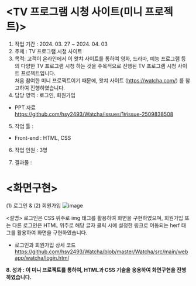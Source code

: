 # <TV 프로그램 시청 사이트(미니 프로젝트)><br>

1. 작업 기간 : 2024. 03. 27 ~ 2024. 04. 03<br>
2. 주제 : TV 프로그램 시청 사이트<br>
3. 목적: 고객이 온라인에서 이 왓챠 사이트를 통하여 영화, 드라마, 예능 프로그램 등의 다양한 TV 프로그램 시청 하는 것을 주목적으로 진행된 TV 프로그램 시청 사이트 프로젝트입니다. <br>
 처음 참여한 미니 프로젝트이기 때문에, 왓챠 사이트 (https://watcha.com/) 를 참고하여 진행하였습니다.<br>
4. 담당 영역 : 로그인, 회원가입<br>
- PPT 자료<br>
  https://github.com/hsy2493/Watcha/issues/1#issue-2509838508<br>
5. 작업 툴 : <br>
  - Front-end : HTML, CSS<br>
6. 작업 인원 : 3명<br>

7. 결과물 :
# <화면구현>
 (1) 로그인 & (2) 회원가입
   ![image](https://github.com/user-attachments/assets/760a7e75-2abf-4571-b9f1-d821ba81b02b)<br>

<설명> 로그인은 CSS 위주로 img 태그를 활용하여 화면을 구현하였으며, 회원가입 또는 다른 로그인은 HTML 위주로 해당 글자 클릭 시에 설정한 링크로 이동되는 herf 태그를 활용하여 화면을 구현하였습니다.<br>
* 로그인과 회원가입 상세 코드
  https://github.com/hsy2493/Watcha/blob/master/Watcha/src/main/webapp/watcha/login.html<br>

<b>8. 성과 : 이 미니 프로젝트를 통하여, HTML과 CSS 기술을 응용하여 화면구현을 진행하였습니다.<br></b>
